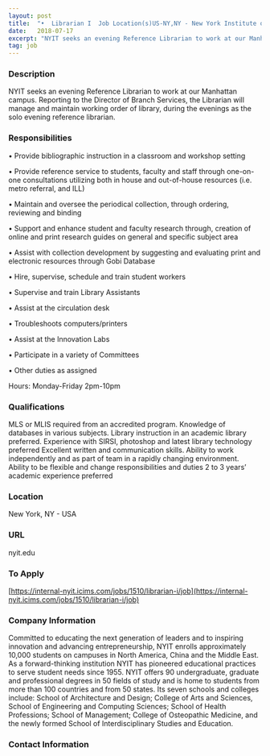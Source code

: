 ```yaml
---
layout: post
title:  "•  Librarian I  Job Location(s)US-NY,NY - New York Institute of Technology"
date:   2018-07-17
excerpt: "NYIT seeks an evening Reference Librarian to work at our Manhattan campus. Reporting to the Director of Branch Services, the Librarian will manage and maintain working order of library, during the evenings as the solo evening reference librarian."
tag: job
---
```


### Description   

NYIT seeks an evening Reference Librarian to work at our Manhattan campus. Reporting to the Director of Branch Services, the Librarian will manage and maintain working order of library, during the evenings as the solo evening reference librarian.


### Responsibilities   


• 	Provide bibliographic instruction in a classroom and workshop setting

• 	Provide reference service to students, faculty and staff through one-on-one consultations utilizing both in house and out-of-house resources (i.e. metro referral, and ILL)

• 	Maintain and oversee the periodical collection, through ordering, reviewing and binding

• 	Support and enhance student and faculty research through, creation of online and print research guides on general and specific subject area

• 	Assist with collection development by suggesting and evaluating print and electronic resources through Gobi Database

• 	Hire, supervise, schedule and train student workers

• 	Supervise and train Library Assistants

• 	Assist at the circulation desk

• 	Troubleshoots computers/printers 

• 	Assist at the Innovation Labs

• 	Participate in a variety of Committees

• 	Other duties as assigned
 
Hours: Monday-Friday 2pm-10pm



### Qualifications   

MLS or MLIS required from an accredited program.
Knowledge of databases in various subjects.
Library instruction in an academic library preferred.
Experience with SIRSI, photoshop and latest library technology preferred
Excellent written and communication skills.
Ability to work independently and as part of team in a rapidly changing environment.
Ability to be flexible and change responsibilities and duties
2 to 3 years’ academic experience preferred
 





### Location   

New York, NY - USA


### URL   

nyit.edu

### To Apply   

 [https://internal-nyit.icims.com/jobs/1510/librarian-i/job](https://internal-nyit.icims.com/jobs/1510/librarian-i/job)


### Company Information   

Committed to educating the next generation of leaders and to inspiring innovation and advancing entrepreneurship, NYIT enrolls approximately 10,000 students on campuses in North America, China and the Middle East. As a forward-thinking institution NYIT has pioneered educational practices to serve student needs since 1955. NYIT offers 90 undergraduate, graduate and professional degrees in 50 fields of study and is home to students from more than 100 countries and from 50 states. Its seven schools and colleges include: School of Architecture and Design; College of Arts and Sciences, School of Engineering and Computing Sciences; School of Health Professions; School of Management; College of Osteopathic Medicine, and the newly formed School of Interdisciplinary Studies and Education.


### Contact Information   

 

